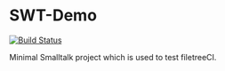 SWT-Demo
=======
[![Build Status](https://travis-ci.org/fniephaus/SWT-Demo.svg?branch=master)](https://travis-ci.org/fniephaus/SWT-Demo)

Minimal Smalltalk project which is used to test filetreeCI.